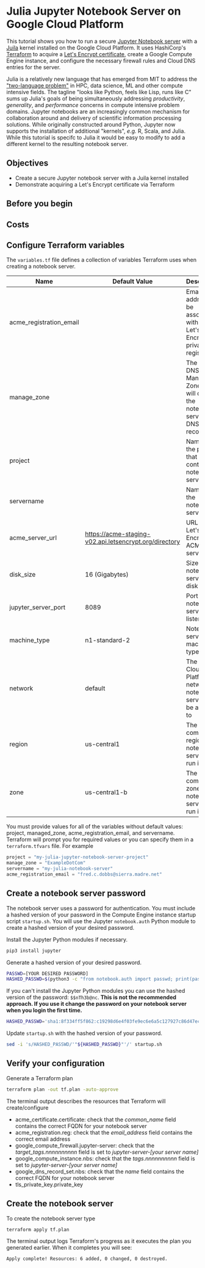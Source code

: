 # Julia Jupyter Notebook Server on Google Cloud Platform
This tutorial shows you how to run a secure [Jupyter Notebook server](https://jupyter-notebook.readthedocs.io/en/stable/public_server.html) with a [Juila](https://julialang.org/) kernel installed on the Google Cloud Platform. It uses HashiCorp's [Terraform](https://www.terraform.io/) to acquire a [Let's Encrypt certificate](https://letsencrypt.org/), create a Google Compute Engine instance, and configure the necessary firewall rules and Cloud DNS entries for the server.

Julia is a relatively new language that has emerged from MIT to address the ["two-language problem"](https://www.quora.com/What-is-the-2-language-problem-in-data-science) in HPC, data science, ML and other compute intensive fields. The tagline "looks like Python, feels like Lisp, runs like C" sums up Julia's goals of being simultaneously addressing *productivity*, *generality*, and *performance* concerns in compute intensive problem domains. Jupyter notebooks are an increasingly common mechanism for collaboration around and delivery of scientific information processing solutions. While originally constructed around Python, Jupyter now supports the installation of additional "kernels", *e.g.* R, Scala, and Julia. While this tutorial is specifc to Julia it would be easy to modify to add a different kernel to the resulting notebook server.

## Objectives
* Create a secure Jupyter notebook server with a Juila kernel installed
* Demonstrate acquiring a Let's Encrypt certificate via Terraform

## Before you begin

## Costs

## Configure Terraform variables
The ```variables.tf``` file defines a collection of variables Terraform uses when creating a notebook server.

| Name | Default Value | Description |
| --- | --- | --- |
| acme_registration_email || Email address to be associated with the Let's Encrypt private key registration |
| manage_zone || The Cloud DNS Managed Zone that will contain the notebook server's DNS records |
| project || Name of the project that will contain the notebook server |
| servername || Name of the notebook server |
| acme_server_url | https://acme-staging-v02.api.letsencrypt.org/directory | URL for the Let's Encrypt ACME server |
| disk_size | 16 (Gigabytes) | Size of the notebook server boot disk |
| jupyter_server_port | 8089 | Port the notebook server will listen on |
| machine_type | n1-standard-2 | Notebook server machine type |
| network | default | The Google Cloud Platform network the notebook server will be attached to |
| region | us-central1 | The compute region the notebook server will run in |
| zone | us-central1-b | The compute zone the notebook server will run in |

You must provide values for all of the variables without default values: project, managed_zone, acme_registration_email, and servername.
Terraform will prompt you for required values or you can specify them in a ```terraform.tfvars``` file. For example
```terraform.tfvars
project = "my-julia-jupyter-notebook-server-project"
manage_zone = "ExampleDotCom"
servername = "my-julia-notebook-server"
acme_registration_email = "fred.c.dobbs@sierra.madre.net"
```

## Create a notebook server password
The notebook server uses a password for authentication. You must include a hashed version of your password in the Compute Engine instance startup script ```startup.sh```. You will use the Jupyter ```notebook.auth``` Python module to create a hashed version of your desired password.

Install the Jupyter Python modules if necessary.
```sh
pip3 install jupyter
```
Generate a hashed version of your desired password.
```sh
PASSWD=[YOUR DESIRED PASSWORD]
HASHED_PASSWD=$(python3 -c "from notebook.auth import passwd; print(passwd(\"${PASSWD}\"))")
```
If you can't install the Jupyter Python modules you can use the hashed version of the password: ```$$nTh3b@nc```. **This is not the recommended approach. If you use it change the password on your notebook server when you login the first time.**
```sh
HASHED_PASSWD='sha1:8f334ff5f862:c19298d6e4f03fe9ec6e6a5c127927c86d47ec2a'
```
Update ```startup.sh``` with the hashed version of your password.
```sh
sed -i 's/HASHED_PASSWD/'"${HASHED_PASSWD}"'/' startup.sh
```
## Verify your configuration
Generate a Terraform plan
```sh
terraform plan -out tf.plan -auto-approve
```
The terminal output describes the resources that Terraform will create/configure
* acme_certificate.certificate: check that the *common_name* field contains the correct FQDN for your notebook server
* acme_registration.reg: check that the *email_address* field contains the correct email address
* google_compute_firewall.jupyter-server: check that the *target_tags.nnnnnnnnnn* field is set to *jupyter-server-[your server name]*
* google_compute_instance.nbs: check that the *tags.nnnnnnnnnn* field is set to *jupyter-server-[your server name]*
* google_dns_record_set.nbs: check that the *name* field contains the correct FQDN for your notebook server
* tls_private_key.private_key

## Create the notebook server
To create the notebook server type
```sh
terraform apply tf.plan
```
The terminal output logs Terraform's progress as it executes the plan you generated earlier. When it completes you will see:
```sh
Apply complete! Resources: 6 added, 0 changed, 0 destroyed.
```
